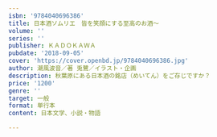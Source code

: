 ```yaml
---
isbn: '9784040696386'
title: 日本酒ソムリエ　皆を笑顔にする至高のお酒～
volume: ''
series: ''
publisher: ＫＡＤＯＫＡＷＡ
pubdate: '2018-09-05'
cover: 'https://cover.openbd.jp/9784040696386.jpg'
author: 潮風波音／著 兎鷺／イラスト・企画
description: 秋葉原にある日本酒の銘店（めいてん）をご存じですか？
price: '1200'
genre: ''
target: 一般
format: 単行本
content: 日本文学、小説・物語

---
```

